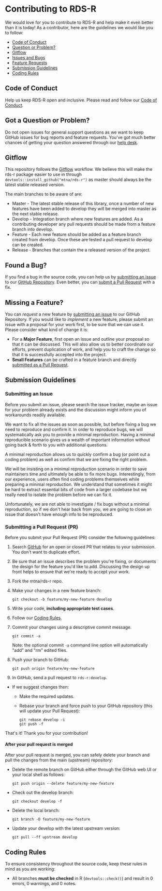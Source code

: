 # Contributing to RDS-R

We would love for you to contribute to RDS-R and help make it even better than it is
today! As a contributor, here are the guidelines we would like you to follow:

- [Code of Conduct](#coc)
- [Question or Problem?](#question)
- [Gitflow](#gitflow)
- [Issues and Bugs](#issue)
- [Feature Requests](#feature)
- [Submission Guidelines](#submit)
- [Coding Rules](#rules)

## <a name="coc"></a> Code of Conduct

Help us keep RDS-R open and inclusive. Please read and follow our [Code of Conduct][coc].

## <a name="question"></a> Got a Question or Problem?

Do not open issues for general support questions as we want to keep GitHub issues for bug reports and feature requests. You've got much better chances of getting your question answered through our [help desk](https://mtnaus.atlassian.net/servicedesk/customer/portal/8).

## <a name="gitflow"></a> Gitflow

This repository follows the [Gitflow](https://www.atlassian.com/git/tutorials/comparing-workflows/gitflow-workflow) workflow. We believe this will make the rds-r package easier to use in through `devtools::install_github("mtna/rds-r")` as master should always be the latest stable released version.

The main branches to be aware of are:

- Master - The latest stable release of this library, once a number of new features have been added to develop they will be merged into master as the next stable release.
- Develop - Integration branch where new features are added. As a contributing developer any pull requests should be made from a feature branch into develop. 
- Feature - Each new feature should be added as a feature branch created from develop. Once these are tested a pull request to develop can be created. 
- Release - Branches that contain the a released version of the project. 

## <a name="issue"></a> Found a Bug?

If you find a bug in the source code, you can help us by
[submitting an issue](#submit-issue) to our [GitHub Repository][github]. Even better, you can
[submit a Pull Request](#submit-pr) with a fix.

## <a name="feature"></a> Missing a Feature?

You can _request_ a new feature by [submitting an issue](#submit-issue) to our GitHub
Repository. If you would like to _implement_ a new feature, please submit an issue with
a proposal for your work first, to be sure that we can use it.
Please consider what kind of change it is:

- For a **Major Feature**, first open an issue and outline your proposal so that it can be
  discussed. This will also allow us to better coordinate our efforts, prevent duplication of work,
  and help you to craft the change so that it is successfully accepted into the project.
- **Small Features** can be crafted in a feature branch and directly [submitted as a Pull Request](#submit-pr).

## <a name="submit"></a> Submission Guidelines

### <a name="submit-issue"></a> Submitting an Issue

Before you submit an issue, please search the issue tracker, maybe an issue for your problem already exists and the discussion might inform you of workarounds readily available.

We want to fix all the issues as soon as possible, but before fixing a bug we need to reproduce and confirm it. In order to reproduce bugs, we will systematically ask you to provide a minimal reproduction. Having a minimal reproducible scenario gives us a wealth of important information without going back & forth to you with additional questions.

A minimal reproduction allows us to quickly confirm a bug (or point out a coding problem) as well as confirm that we are fixing the right problem.

We will be insisting on a minimal reproduction scenario in order to save maintainers time and ultimately be able to fix more bugs. Interestingly, from our experience, users often find coding problems themselves while preparing a minimal reproduction. We understand that sometimes it might be hard to extract essential bits of code from a larger codebase but we really need to isolate the problem before we can fix it.

Unfortunately, we are not able to investigate / fix bugs without a minimal reproduction, so if we don't hear back from you, we are going to close an issue that doesn't have enough info to be reproduced.

### <a name="submit-pr"></a> Submitting a Pull Request (PR)

Before you submit your Pull Request (PR) consider the following guidelines:

1. Search [GitHub](https://github.com/mtna/rds-r/pulls) for an open or closed PR
   that relates to your submission. You don't want to duplicate effort.
1. Be sure that an issue describes the problem you're fixing, or documents the design for the feature you'd like to add.
   Discussing the design up front helps to ensure that we're ready to accept your work.
1. Fork the mtna/rds-r repo.
1. Make your changes in a new feature branch:

   ```shell
   git checkout -b feature/my-new-feature develop
   ```

1. Write your code, **including appropriate test cases**.
1. Follow our [Coding Rules](#rules).
1. Commit your changes using a descriptive commit message.

   ```shell
   git commit -a
   ```

   Note: the optional commit `-a` command line option will automatically "add" and "rm" edited files.

1. Push your branch to GitHub:

   ```shell
   git push origin feature/my-new-feature
   ```

1. In GitHub, send a pull request to `rds-r:develop`.

- If we suggest changes then:

  - Make the required updates.
  - Rebase your branch and force push to your GitHub repository (this will update your Pull Request):

    ```shell
    git rebase develop -i
    git push -f
    ```

That's it! Thank you for your contribution!

#### After your pull request is merged

After your pull request is merged, you can safely delete your branch and pull the changes
from the main (upstream) repository:

- Delete the remote branch on GitHub either through the GitHub web UI or your local shell as follows:

  ```shell
  git push origin --delete feature/my-new-feature
  ```

- Check out the develop branch:

  ```shell
  git checkout develop -f
  ```

- Delete the local branch:

  ```shell
  git branch -D feature/my-new-feature
  ```

- Update your develop with the latest upstream version:

  ```shell
  git pull --ff upstream develop
  ```

## <a name="rules"></a> Coding Rules

To ensure consistency throughout the source code, keep these rules in mind as you are working:

- All branches **must be checked** in R (`devtools::check()`) and result in 0 errors, 0 warnings, and 0 notes.

[coc]: ./CODE_OF_CONDUCT.md
[github]: https://github.com/mtna/rds-r
